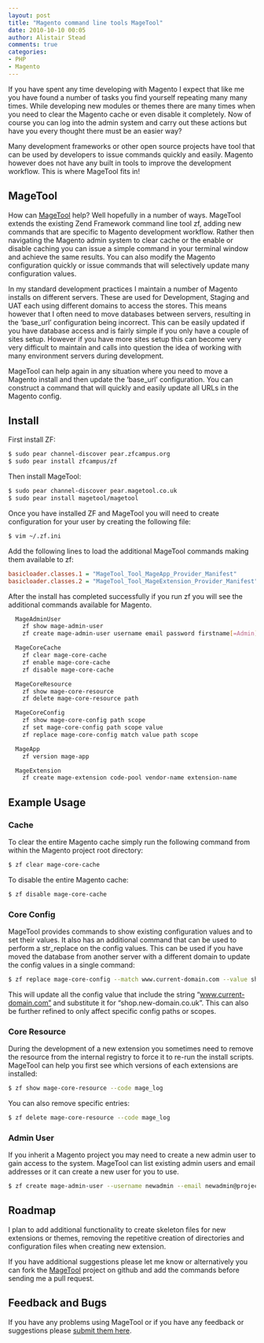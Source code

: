 ```yaml
---
layout: post
title: "Magento command line tools MageTool"
date: 2010-10-10 00:05
author: Alistair Stead
comments: true
categories:
- PHP
- Magento
---
```


If you have spent any time developing with Magento I expect that like me you have found a number of tasks you find yourself repeating many many times. While developing new modules or themes there are many times when you need to clear the Magento cache or even disable it completely. Now of course you can log into the admin system and carry out these actions but have you every thought there must be an easier way?

Many development frameworks or other open source projects have tool that can be used by developers to issue commands quickly and easily. Magento however does not have any built in tools to improve the development workflow. This is where MageTool fits in!

## MageTool ##

How can <a href="http://github.com/alistairstead/MageTool">MageTool</a> help? Well hopefully in a number of ways. MageTool extends the existing Zend Framework command line tool zf, adding new commands that are specific to Magento development workflow. Rather then navigating the Magento admin system to clear cache or the enable or disable caching you can issue a simple command in your terminal window and achieve the same results. You can also modify the Magento configuration quickly or issue commands that will selectively update many configuration values.

In my standard development practices I maintain a number of Magento installs on different servers. These are used for Development, Staging and UAT each using different domains to access the stores. This means however that I often need to move databases between servers, resulting in the ‘base_url’ configuration being incorrect. This can be easily updated if you have database access and is fairly simple if you only have a couple of sites setup. However if you have more sites setup this can become very very difficult to maintain and calls into question the idea of working with many environment servers during development.

MageTool can help again in any situation where you need to move a Magento install and then update the ‘base_url’ configuration. You can construct a command that will quickly and easily update all URLs in the Magento config.

<!--more-->

## Install ##

First install ZF:

``` sh
$ sudo pear channel-discover pear.zfcampus.org
$ sudo pear install zfcampus/zf
```

Then install MageTool:

``` sh
$ sudo pear channel-discover pear.magetool.co.uk
$ sudo pear install magetool/magetool
```

Once you have installed ZF and MageTool you will need to create configuration for your user by creating the following file:

``` sh
$ vim ~/.zf.ini
```

Add the following lines to load the additional MageTool commands making them available to zf:

``` ini
basicloader.classes.1 = "MageTool_Tool_MageApp_Provider_Manifest"
basicloader.classes.2 = "MageTool_Tool_MageExtension_Provider_Manifest"
```

After the install has completed successfully if you run zf you will see the additional commands available for Magento.

``` sh
  MageAdminUser
    zf show mage-admin-user
    zf create mage-admin-user username email password firstname[=Admin] lastname[=User]

  MageCoreCache
    zf clear mage-core-cache
    zf enable mage-core-cache
    zf disable mage-core-cache

  MageCoreResource
    zf show mage-core-resource
    zf delete mage-core-resource path

  MageCoreConfig
    zf show mage-core-config path scope
    zf set mage-core-config path scope value
    zf replace mage-core-config match value path scope

  MageApp
    zf version mage-app

  MageExtension
    zf create mage-extension code-pool vendor-name extension-name
```

## Example Usage ##

### Cache ###

To clear the entire Magento cache simply run the following command from within the Magento project root directory:

``` sh
$ zf clear mage-core-cache
```

To disable the entire Magento cache:

``` sh
$ zf disable mage-core-cache
```

### Core Config ###

MageTool provides commands to show existing configuration values and to set their values. It also has an additional command that can be used to perform a str_replace on the config values. This can be used if you have moved the database from another server with a different domain to update the config values in a single command:

``` sh
$ zf replace mage-core-config --match www.current-domain.com --value shop.new-domain.co.uk
```

This will update all the config value that include the string “www.current-domain.com” and substitute it for “shop.new-domain.co.uk”. This can also be further refined to only affect specific config paths or scopes.

### Core Resource ###

During the development of a new extension you sometimes need to remove the resource from the internal registry to force it to re-run the install scripts. MageTool can help you first see which versions of each extensions are installed:

``` sh
$ zf show mage-core-resource --code mage_log
```

You can also remove specific entries:

``` sh
$ zf delete mage-core-resource --code mage_log
```

### Admin User ###

If you inherit a Magento project you may need to create a new admin user to gain access to the system. MageTool can list existing admin users and email addresses or it can create a new user for you to use.

``` sh
$ zf create mage-admin-user --username newadmin --email newadmin@project.com --password newpassword
```

## Roadmap ##

I plan to add additional functionality to create skeleton files for new extensions or themes, removing the repetitive creation of directories and configuration files when creating new extension.

If you have additional suggestions please let me know or alternatively you can fork the <a href="http://github.com/alistairstead/MageTool">MageTool</a> project on github and add the commands before sending me a pull request.

## Feedback and Bugs ##

If you have any problems using MageTool or if you have any feedback or suggestions please <a href="http://github.com/alistairstead/MageTool/issues">submit them here</a>.